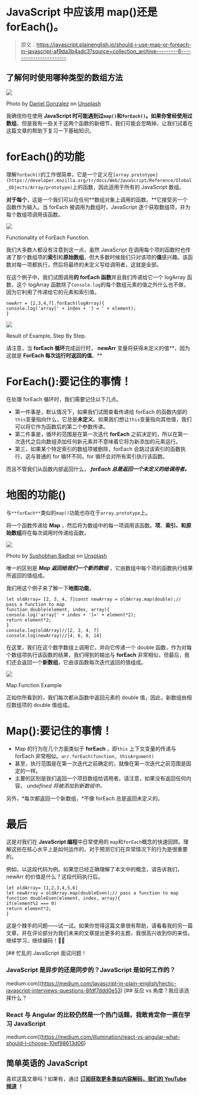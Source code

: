 # JavaScript 中应该用 map()还是 forEach()。

> 原文：<https://javascript.plainenglish.io/should-i-use-map-or-foreach-in-javascript-af9da3b4adc3?source=collection_archive---------6----------------------->

## 了解何时使用哪种类型的数组方法

![](img/0ffcb84f00d3e37590fecf1a298ebb63.png)

Photo by [Daniel Gonzalez](https://unsplash.com/@overlyawesome?utm_source=medium&utm_medium=referral) on [Unsplash](https://unsplash.com?utm_source=medium&utm_medium=referral)

我确信你在使用 **JavaScript 时可能遇到过`map()`和`forEach()`。**如果你曾经使用过**数组**，但是我有一些关于这两个函数的新细节，我们可能会忽略掉，让我们试着在这篇文章的帮助下复习一下基础知识。

# forEach()的功能

理解`forEach()`的工作很简单，它是一个定义在`[array.prototype](https://developer.mozilla.org/tr/docs/Web/JavaScript/Reference/Global_Objects/Array/prototype)`上的函数，因此适用于所有的 JavaScript 数组。

**对于每个**，这是一个我们可以在任何**数组对象上调用的函数。**它接受另一个函数作为输入。当 forEach 被调用为数组时，JavaScript 逐个获取数组项，并为每个数组项调用该函数。

![](img/8fd974fa08455a1fb811fcbef11118b9.png)

Functionality of ForEach Function.

我们大多数人都没有注意到这一点，虽然 JavaScript 在调用每个项的函数时也传递了那个数组项的**索引**和**原始数组**，但大多数时候我们只对该项的**值**感兴趣。该函数对每一项都执行，然后将最终的未定义写给调用者，这就是全部。

在这个例子中，我们试图调用**的 forEach 函数**并且我们传递给它一个 logArray 函数，这个 logArray 函数除了`Console.log`的每个数组元素的值之外什么也不做，因为它利用了传递给它的元素和索引值。

```
newArr = [2,3,4,7].forEach(logArray){
console.log('array[' + index + '] = ' + element);
}
```

![](img/a181ff2410c2e2340ffd682f03e2549a.png)

Result of Example, Step By Step.

请注意，当 **forEach 循环**完成运行时， **newArr** 变量将获得未定义的值**，因为这就是 **ForEach 每次运行时返回的值**。**

# ForEach():要记住的事情！

在处理 forEach 循环时，我们需要记住以下几点。

*   第一件事是，默认情况下，如果我们试图查看传递给 forEach 的函数内部的`this`变量指向什么，它总是**未定义**。如果我们想让`this`变量指向其他值，我们可以将它作为函数后的第二个参数传递。
*   第二件事是，循环的范围是在第一次迭代 **forEach** 之前决定的，所以在第一次迭代之后向数组添加任何新元素并不意味着它将为新添加的元素运行。
*   第三，如果某个特定索引的数组项被删除，forEach 会跳过该索引的函数执行，这与普通的 for 循环不同，for 循环会对所有索引执行该函数。

而且不管我们从函数内部返回什么， ***forEach 总是返回一个未定义的给调用者。***

# 地图的功能()

与`**forEach**`类似的`map()`功能也存在于`array.prototype`上。

将一个函数传递给 **Map** ，然后将为数组中的每一项调用该函数。**项**、**索引、**和**原始数组**将在每次调用时传递给函数。

![](img/079b3bd1fe58a5f1d9aabc56b8f06e37.png)

Photo by [Sushobhan Badhai](https://unsplash.com/@sushobhan?utm_source=medium&utm_medium=referral) on [Unsplash](https://unsplash.com?utm_source=medium&utm_medium=referral)

唯一的区别是 ***Map 返回给我们一个新的数组*** ，它由数组中每个项的函数执行结果所返回的值组成。

我们用这个例子来了解一下**地图功能**，

```
let oldArray= [2, 3, 4, 7]const newArray = oldArray.map(double);// pass a function to map
function double(element, index, array){
console.log('array[' + index + ']=' + element*2);
return element*2;
}
console.log(oldArray)//[2, 3, 4, 7]
console.log(newArray)//[4, 6, 8, 14]
```

在这里，我们在这个数字数组上调用它，并向它传递一个 double 函数，作为对每个数组项执行该函数的结果，我们得到的输出与 **forEach** 非常相似，但最后，我们还会返回一个**新数组**，它由该函数每次迭代返回的值组成。

![](img/f307f096e8fe1f77e9f445c251bf0f8a.png)

Map Function Example

正如你所看到的，我们每次都从函数中返回元素的 double 值，因此，新数组由相应数组项的 double 值组成。

# Map():要记住的事情！

*   Map 的行为在几个方面类似于 **forEach** ，即`this` 上下文变量的传递与 forEach 非常相似。`arr.forEach(function, thisArgument)`
*   甚至，执行范围是在第一次迭代之前确定的，就像在第一次迭代之前范围是固定的一样。
*   主要的区别是我们返回一个项目数组给调用者。请注意，如果没有返回任何内容， *undefined 将被添加到新数组中。*

另外，*每次都返回一个新数组，*不像 forEach 总是返回未定义的。

# 最后

这是对我们在 **JavaScript 编程**中日常使用的 `map`和`forEach`概念的快速回顾。理解这些在核心水平上是如何运作的，对于预测它们在异常情况下的行为是很重要的。

例如，以这段代码为例。如果您已经正确理解了本文中的概念，请告诉我们，newArr 的价值是什么？这段代码执行后。

```
let oldArray= [1,2,3,4,5,6]
let newArray = oldArray.map(doubleEven);// pass a function to map
function doubleEven(element, index, array){
if(element%2 === 0)
return element*2;
}
```

这是个棘手的问题——试一试。如果你觉得这篇文章很有帮助，请看看我的另一篇文章，并在评论部分为我们未来的文章提出更多的主题，我很高兴收到你的来信。继续学习，继续编码！👩‍💻

[](https://medium.com/javascript-in-plain-english/hectic-javascript-interviews-questions-8fdf7ddd0e53) [## 忙乱的 JavaScript 面试问题！

### JavaScript 是异步的还是同步的？JavaScript 是如何工作的？

medium.com](https://medium.com/javascript-in-plain-english/hectic-javascript-interviews-questions-8fdf7ddd0e53) [](https://medium.com/illumination/react-vs-angular-what-should-i-choose-10ef98613d06) [## 反应 vs 角度？我应该选择什么？

### React 与 Angular 的比较仍然是一个热门话题，我敢肯定你一直在学习 JavaScript

medium.com](https://medium.com/illumination/react-vs-angular-what-should-i-choose-10ef98613d06) 

## 简单英语的 JavaScript

喜欢这篇文章吗？如果有，通过 [**订阅获取更多类似内容解码，我们的 YouTube 频道**](https://www.youtube.com/channel/UCtipWUghju290NWcn8jhyAw) **！**